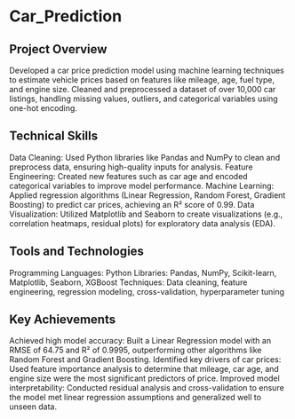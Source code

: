 #  Car_Prediction
##  Project Overview
Developed a car price prediction model using machine learning techniques to estimate vehicle prices based on features like mileage, age, fuel type, and engine size.
Cleaned and preprocessed a dataset of over 10,000 car listings, handling missing values, outliers, and categorical variables using one-hot encoding.


## Technical Skills
Data Cleaning: Used Python libraries like Pandas and NumPy to clean and preprocess data, ensuring high-quality inputs for analysis.
Feature Engineering: Created new features such as car age and encoded categorical variables to improve model performance.
Machine Learning: Applied regression algorithms (Linear Regression, Random Forest, Gradient Boosting) to predict car prices, achieving an R² score of 0.99.
Data Visualization: Utilized Matplotlib and Seaborn to create visualizations (e.g., correlation heatmaps, residual plots) for exploratory data analysis (EDA).

## Tools and Technologies

Programming Languages: Python
Libraries: Pandas, NumPy, Scikit-learn, Matplotlib, Seaborn, XGBoost
Techniques: Data cleaning, feature engineering, regression modeling, cross-validation, hyperparameter tuning

## Key Achievements

Achieved high model accuracy: Built a Linear Regression model with an RMSE of 64.75 and R² of 0.9995, outperforming other algorithms like Random Forest and Gradient Boosting.
Identified key drivers of car prices: Used feature importance analysis to determine that mileage, car age, and engine size were the most significant predictors of price.
Improved model interpretability: Conducted residual analysis and cross-validation to ensure the model met linear regression assumptions and generalized well to unseen data.
